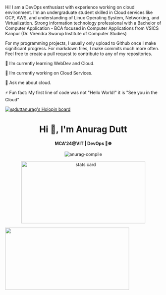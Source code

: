 Hi! I am a DevOps enthusiast with experience working on cloud environment. I'm an undergraduate student skilled in Cloud services like GCP, AWS, and understanding of Linux Operating System, Networking, and Virtualization. Strong information technology professional with a Bachelor of Computer Application - BCA focused in Computer Applications from VSICS Kanpur (Dr. Virendra Swarup Institute of Computer Studies)

For my programming projects, I usually only upload to Github once I make significant progress. For markdown files, I make commits much more often. Feel free to create a pull request to contribute to any of my repositories.

🌱 I’m currently learning WebDev and Cloud.

🔭 I’m currently working on Cloud Services.

💬 Ask me about cloud.

⚡ Fun fact: My first line of code was not "Hello World!" it is "See you in the Cloud"


[![@duttanurag's Holopin board](https://holopin.me/duttanurag)](https://holopin.io/@duttanurag)


**<h1 align="center">Hi 👋, I&apos;m Anurag Dutt</h1>**

<h4 align="center">
  MCA'24@VIT | DevOps 🐳☸ 
</h4>

<p align="center"> <img src="https://komarev.com/ghpvc/?username=anurag-compile&label=Profile%20views&color=0e75b6&style=flat" alt="anurag-compile" /> </p>

<a align= "center" href="https://github.com/anurag-compile">
<p align="center">  
<img alt= "stats card" height="200px" width="400" src="https://github-readme-streak-stats.herokuapp.com/?user=anurag-compile&theme=dracula&hide_border=true">
  
 </a>
</p>
<img height="200px" width="400" src="https://github-readme-stats.vercel.app/api?username=anurag-compile&count_private=true&show_icons=true&theme=dracula&hide_border=true" />
<p align = "center">
